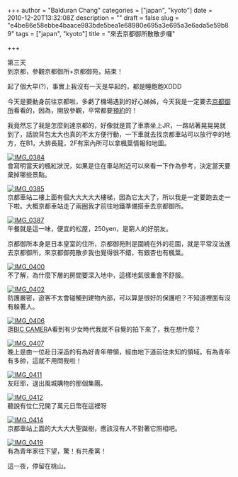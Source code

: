 +++
author = "Balduran Chang"
categories = ["japan", "kyoto"]
date = 2010-12-20T13:32:08Z
description = ""
draft = false
slug = "e4be86e58ebbe4baace983bde5bea1e68980e695a3e695a3e6ada5e59b89"
tags = ["japan", "kyoto"]
title = "來去京都御所散散步囉"

+++


第三天  
 到京都，參觀京都御所+京都御苑，結束！

起了個大早(?)，事實上我沒有一天是早起的，都是睡飽飽XDDD

今天是要動身前往京都啦，多虧了機場遇到的好心姊姊，今天我是一定要去[京都御所](http://sankan.kunaicho.go.jp/guide/kyoto.html)看看的，因為，開放參觀，平常都要[預約](http://sankan.kunaicho.go.jp/order/index.html)的！

我竟然忘了我是怎麼到達京都的，好像就是買了車票坐上JR，一路站著晃晃晃就到了，話說背包太大也真的不太方便行動，一下車就去找京都車站可以放行李的地方，在B1，大排長龍，2F有案內所可以拿楓葉情報和地圖。

[![IMG_0384](http://farm6.static.flickr.com/5087/5222762397_a04e991770_m.jpg)](http://www.flickr.com/photos/balduran/5222762397/ "IMG_0384 by balduran, on Flickr")  
 會寫明當天的楓紅狀況，如果是住在車站附近可以來看一下作為參考，決定當天要棄掉哪些景點。

[![IMG_0385](http://farm6.static.flickr.com/5288/5223360544_44b442b22c_m.jpg)](http://www.flickr.com/photos/balduran/5223360544/ "IMG_0385 by balduran, on Flickr")  
 京都車站二樓上面有個大大大大大樓梯，因為它太大了，所以我是一定要跑去走一下啦。大概京都車站走了兩圈我才前往地鐵準備搭車去京都御所。

[![IMG_0387](http://farm6.static.flickr.com/5004/5223361718_e140168b2e_m.jpg)](http://www.flickr.com/photos/balduran/5223361718/ "IMG_0387 by balduran, on Flickr")  
 午餐就是這一味，便宜的松屋，250yen，是窮人的好朋友。

京都御所本身是日本皇室的住所，京都御苑則是圍繞在外的花園，就是平常沒法進去京都御所，來京都御苑散步我也覺得很不錯，有銀杏也有楓葉。

[![IMG_0400](http://farm5.static.flickr.com/4088/5222772899_6dd840029d_m.jpg)](http://www.flickr.com/photos/balduran/5222772899/ "IMG_0400 by balduran, on Flickr")  
 不了解，為什麼下層的房間要深入地中，這樣地氣很重會不舒服。

[![IMG_0402](http://farm6.static.flickr.com/5207/5223371822_fa3dc3b3fd_m.jpg)](http://www.flickr.com/photos/balduran/5223371822/ "IMG_0402 by balduran, on Flickr")  
 防護嚴密，遊客不太會碰觸到建物內部，可以算是很好的保護吧？不知道裡面有沒有躲著人。

[![IMG_0406](http://farm5.static.flickr.com/4085/5223375308_2f9f3dec9d_m.jpg)](http://www.flickr.com/photos/balduran/5223375308/ "IMG_0406 by balduran, on Flickr")  
 逛[BIC CAMER](http://www.biccamera.com/)A看到有少女時代我就不自覺的拍下來了，我在想什麼？

[![IMG_0407](http://farm6.static.flickr.com/5166/5222778663_244fffa9ce_m.jpg)](http://www.flickr.com/photos/balduran/5222778663/ "IMG_0407 by balduran, on Flickr")  
 晚上是由一位赴日深造的有為好青年帶領，經由地下道前往未知的領域。有為青年有多帥，這就不用問我啦！

[![IMG_0411](http://farm5.static.flickr.com/4144/5222781199_dc03f43ae3_m.jpg)](http://www.flickr.com/photos/balduran/5222781199/ "IMG_0411 by balduran, on Flickr")  
 友旺耶，退出風城購物的那個集團。

[![IMG_0412](http://farm5.static.flickr.com/4152/5223379330_40fe88f024_m.jpg)](http://www.flickr.com/photos/balduran/5223379330/ "IMG_0412 by balduran, on Flickr")  
 聽說有位仁兄開了萬元日幣在這裡呀

[![IMG_0414](http://farm6.static.flickr.com/5130/5223380804_ee8ecb4d3a_m.jpg)](http://www.flickr.com/photos/balduran/5223380804/ "IMG_0414 by balduran, on Flickr")  
 京都車站上面的大大大大聖誕樹，應該沒有人不對著它照相吧。

[![IMG_0419](http://farm6.static.flickr.com/5122/5223383652_e613be6285_m.jpg)](http://www.flickr.com/photos/balduran/5223383652/ "IMG_0419 by balduran, on Flickr")  
 有為青年家往下望，驚！有共產黨！

這一夜，停留在桃山。

